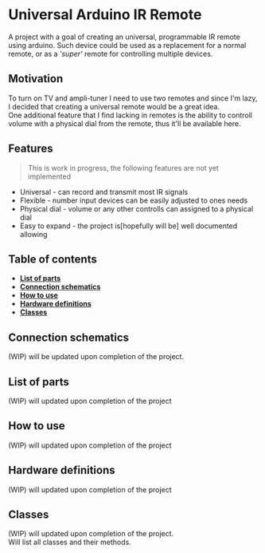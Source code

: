 # Universal Arduino IR Remote

A project with a goal of creating an universal, programmable IR remote using arduino. Such device could be used as a replacement for a normal remote, or as a *'super'* remote for controlling multiple devices.

## Motivation

To turn on TV and ampli-tuner I need to use two remotes and since I'm lazy, I decided that creating a universal remote would be a great idea.  
One additional feature that I find lacking in remotes is the ability to controll volume with a physical dial from the remote, thus it'll be available here.

## Features

> This is work in progress, the following features are not yet implemented

- Universal - can record and transmit most IR signals
- Flexible - number input devices can be easily adjusted to ones needs
- Physical dial - volume or any other controlls can assigned to a physical dial
- Easy to expand - the project is[hopefully will be] well documented allowing

## Table of contents

- **[List of parts](#list-of-parts)**
- **[Connection schematics](#connection-schematics)**
- **[How to use](#how-to-use)**
- **[Hardware definitions](#hardware-definitions)**
- **[Classes](#classes)**


## Connection schematics

(WIP) will be updated upon completion of the project.

## List of parts

(WIP) will updated upon completion of the project

## How to use

(WIP) will updated upon completion of the project

## Hardware definitions

(WIP) will updated upon completion of the project

## Classes

(WIP) will updated upon completion of the project.  
Will list all classes and their methods.

